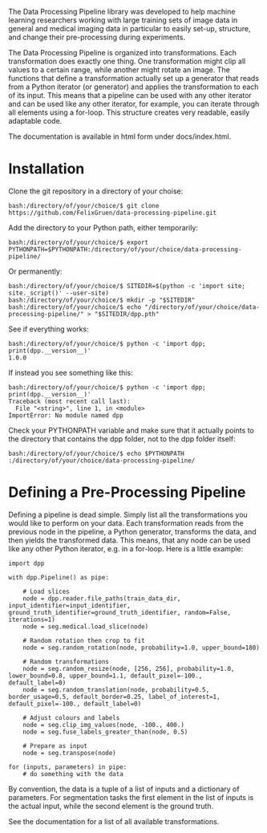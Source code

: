 The Data Processing Pipeline library was developed to help machine learning researchers working with large training sets of image data in general and medical imaging data in particular to easily set-up, structure, and change their pre-processing during experiments.

The Data Processing Pipeline is organized into transformations. Each transformation does exactly one thing. One transformation might clip all values to a certain range, while another might rotate an image. The functions that define a transformation actually set up a generator that reads from a Python iterator (or generator) and applies the transformation to each of its input. This means that a pipeline can be used with any other iterator and can be used like any other iterator, for example, you can iterate through all elements using a for-loop. This structure creates very readable, easily adaptable code.

The documentation is available in html form under docs/index.html.

# Installation

Clone the git repository in a directory of your choise:

    bash:/directory/of/your/choice/$ git clone https://github.com/FelixGruen/data-processing-pipeline.git

Add the directory to your Python path, either temporarily:

    bash:/directory/of/your/choice/$ export PYTHONPATH=$PYTHONPATH:/directory/of/your/choice/data-processing-pipeline/

Or permanently:

    bash:/directory/of/your/choice/$ SITEDIR=$(python -c 'import site; site._script()' --user-site)
    bash:/directory/of/your/choice/$ mkdir -p "$SITEDIR"
    bash:/directory/of/your/choice/$ echo "/directory/of/your/choice/data-processing-pipeline/" > "$SITEDIR/dpp.pth"

See if everything works:

    bash:/directory/of/your/choice/$ python -c 'import dpp; print(dpp.__version__)'
    1.0.0

If instead you see something like this:

    bash:/directory/of/your/choice/$ python -c 'import dpp; print(dpp.__version__)'
    Traceback (most recent call last):
      File "<string>", line 1, in <module>
    ImportError: No module named dpp

Check your PYTHONPATH variable and make sure that it actually points to the directory that contains the dpp folder, not to the dpp folder itself:

    bash:/directory/of/your/choice/$ echo $PYTHONPATH
    :/directory/of/your/choice/data-processing-pipeline/


# Defining a Pre-Processing Pipeline

Defining a pipeline is dead simple. Simply list all the transformations you would like to perform on your data. Each transformation reads from the previous node in the pipeline, a Python generator, transforms the data, and then yields the transformed data. This means, that any node can be used like any other Python iterator, e.g. in a for-loop. Here is a little example:

    import dpp

    with dpp.Pipeline() as pipe:

        # Load slices
        node = dpp.reader.file_paths(train_data_dir, input_identifier=input_identifier, ground_truth_identifier=ground_truth_identifier, random=False, iterations=1)
        node = seg.medical.load_slice(node)

        # Random rotation then crop to fit
        node = seg.random_rotation(node, probability=1.0, upper_bound=180)

        # Random transformations
        node = seg.random_resize(node, [256, 256], probability=1.0, lower_bound=0.8, upper_bound=1.1, default_pixel=-100., default_label=0)
        node = seg.random_translation(node, probability=0.5, border_usage=0.5, default_border=0.25, label_of_interest=1, default_pixel=-100., default_label=0)

        # Adjust colours and labels
        node = seg.clip_img_values(node, -100., 400.)
        node = seg.fuse_labels_greater_than(node, 0.5)

        # Prepare as input
        node = seg.transpose(node)

    for (inputs, parameters) in pipe:
        # do something with the data

By convention, the data is a tuple of a list of inputs and a dictionary of parameters. For segmentation tasks the first element in the list of inputs is the actual input, while the second element is the ground truth.

See the documentation for a list of all available transformations.